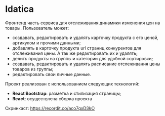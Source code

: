 # Idatica

Фронтенд часть сервиса для отслеживания динамики изменения цен на товары.
Пользователь может:
* создавать, редактировать и удалять карточку продукта с его ценой, артикулом и прочими данными;
* добавлять в карточку продукта url страниц конкурентов для отслеживания цены. А так же редактировать их и удалять;
* делить продукты на группы и категории для удобной сортировки;
* создавать, редактировать и удалять расписание отслеживания цены товаров из группы;
* редактировать свои личные данные.

Проект реализован с использованием следующих технологий:
 * **React Bootstrap**: разметка и стилизация страницы;
 * **React**: осуществлена сборка проекта

Скринкаст: https://recordit.co/aco7qxD3kO
